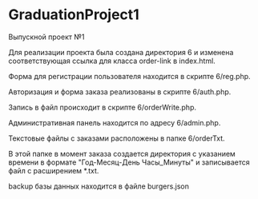 # GraduationProject1
Выпускной проект №1

Для реализации проекта была создана директория 6 и изменена соответствующая ссылка для класса order-link в index.html.

Форма для регистрации пользователя находится в скрипте 6/reg.php.

Авторизация и форма заказа реализованы в скрипте 6/auth.php.

Запись в файл происходит в скрипте 6/orderWrite.php.

Административная панель находится по адресу 6/admin.php.

Текстовые файлы с заказами расположены в папке 6/orderTxt.

В этой папке в момент заказа создается директория с указанием времени в формате "Год-Месяц-День Часы_Минуты" и записывается файл с расширением *.txt.

backup базы данных находится в файле burgers.json
